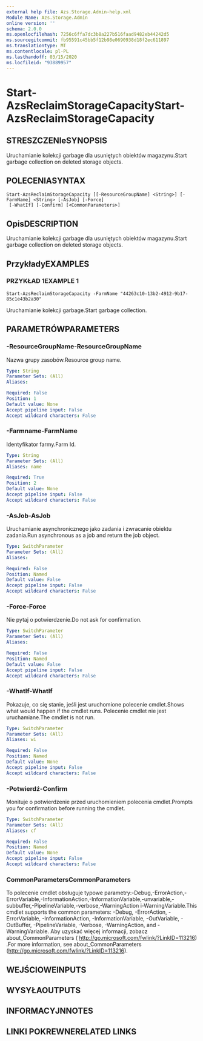 ```yaml
---
external help file: Azs.Storage.Admin-help.xml
Module Name: Azs.Storage.Admin
online version: ''
schema: 2.0.0
ms.openlocfilehash: 7256c6ffa7dc3b8a227b516faad9482eb44242d5
ms.sourcegitcommit: fb95591c45bb5f12b98e0690938d18f2ec611897
ms.translationtype: MT
ms.contentlocale: pl-PL
ms.lasthandoff: 03/15/2020
ms.locfileid: "93889957"
---
```

# <span data-ttu-id="f61d5-101">Start-AzsReclaimStorageCapacity</span><span class="sxs-lookup"><span data-stu-id="f61d5-101">Start-AzsReclaimStorageCapacity</span></span>

## <span data-ttu-id="f61d5-102">STRESZCZENIe</span><span class="sxs-lookup"><span data-stu-id="f61d5-102">SYNOPSIS</span></span>
<span data-ttu-id="f61d5-103">Uruchamianie kolekcji garbage dla usuniętych obiektów magazynu.</span><span class="sxs-lookup"><span data-stu-id="f61d5-103">Start garbage collection on deleted storage objects.</span></span>

## <span data-ttu-id="f61d5-104">POLECENIA</span><span class="sxs-lookup"><span data-stu-id="f61d5-104">SYNTAX</span></span>

```
Start-AzsReclaimStorageCapacity [[-ResourceGroupName] <String>] [-FarmName] <String> [-AsJob] [-Force]
 [-WhatIf] [-Confirm] [<CommonParameters>]
```

## <span data-ttu-id="f61d5-105">Opis</span><span class="sxs-lookup"><span data-stu-id="f61d5-105">DESCRIPTION</span></span>
<span data-ttu-id="f61d5-106">Uruchamianie kolekcji garbage dla usuniętych obiektów magazynu.</span><span class="sxs-lookup"><span data-stu-id="f61d5-106">Start garbage collection on deleted storage objects.</span></span>

## <span data-ttu-id="f61d5-107">Przykłady</span><span class="sxs-lookup"><span data-stu-id="f61d5-107">EXAMPLES</span></span>

### <span data-ttu-id="f61d5-108">PRZYKŁAD 1</span><span class="sxs-lookup"><span data-stu-id="f61d5-108">EXAMPLE 1</span></span>
```
Start-AzsReclaimStorageCapacity -FarmName "44263c10-13b2-4912-9b17-85c1e43b2a30"
```

<span data-ttu-id="f61d5-109">Uruchamianie kolekcji garbage.</span><span class="sxs-lookup"><span data-stu-id="f61d5-109">Start garbage collection.</span></span>

## <span data-ttu-id="f61d5-110">PARAMETRÓW</span><span class="sxs-lookup"><span data-stu-id="f61d5-110">PARAMETERS</span></span>

### <span data-ttu-id="f61d5-111">-ResourceGroupName</span><span class="sxs-lookup"><span data-stu-id="f61d5-111">-ResourceGroupName</span></span>
<span data-ttu-id="f61d5-112">Nazwa grupy zasobów.</span><span class="sxs-lookup"><span data-stu-id="f61d5-112">Resource group name.</span></span>

```yaml
Type: String
Parameter Sets: (All)
Aliases:

Required: False
Position: 1
Default value: None
Accept pipeline input: False
Accept wildcard characters: False
```

### <span data-ttu-id="f61d5-113">-Farmname</span><span class="sxs-lookup"><span data-stu-id="f61d5-113">-FarmName</span></span>
<span data-ttu-id="f61d5-114">Identyfikator farmy.</span><span class="sxs-lookup"><span data-stu-id="f61d5-114">Farm Id.</span></span>

```yaml
Type: String
Parameter Sets: (All)
Aliases: name

Required: True
Position: 2
Default value: None
Accept pipeline input: False
Accept wildcard characters: False
```

### <span data-ttu-id="f61d5-115">-AsJob</span><span class="sxs-lookup"><span data-stu-id="f61d5-115">-AsJob</span></span>
<span data-ttu-id="f61d5-116">Uruchamianie asynchronicznego jako zadania i zwracanie obiektu zadania.</span><span class="sxs-lookup"><span data-stu-id="f61d5-116">Run asynchronous as a job and return the job object.</span></span>

```yaml
Type: SwitchParameter
Parameter Sets: (All)
Aliases:

Required: False
Position: Named
Default value: False
Accept pipeline input: False
Accept wildcard characters: False
```

### <span data-ttu-id="f61d5-117">-Force</span><span class="sxs-lookup"><span data-stu-id="f61d5-117">-Force</span></span>
<span data-ttu-id="f61d5-118">Nie pytaj o potwierdzenie.</span><span class="sxs-lookup"><span data-stu-id="f61d5-118">Do not ask for confirmation.</span></span>

```yaml
Type: SwitchParameter
Parameter Sets: (All)
Aliases:

Required: False
Position: Named
Default value: False
Accept pipeline input: False
Accept wildcard characters: False
```

### <span data-ttu-id="f61d5-119">-WhatIf</span><span class="sxs-lookup"><span data-stu-id="f61d5-119">-WhatIf</span></span>
<span data-ttu-id="f61d5-120">Pokazuje, co się stanie, jeśli jest uruchomione polecenie cmdlet.</span><span class="sxs-lookup"><span data-stu-id="f61d5-120">Shows what would happen if the cmdlet runs.</span></span>
<span data-ttu-id="f61d5-121">Polecenie cmdlet nie jest uruchamiane.</span><span class="sxs-lookup"><span data-stu-id="f61d5-121">The cmdlet is not run.</span></span>

```yaml
Type: SwitchParameter
Parameter Sets: (All)
Aliases: wi

Required: False
Position: Named
Default value: None
Accept pipeline input: False
Accept wildcard characters: False
```

### <span data-ttu-id="f61d5-122">-Potwierdź</span><span class="sxs-lookup"><span data-stu-id="f61d5-122">-Confirm</span></span>
<span data-ttu-id="f61d5-123">Monituje o potwierdzenie przed uruchomieniem polecenia cmdlet.</span><span class="sxs-lookup"><span data-stu-id="f61d5-123">Prompts you for confirmation before running the cmdlet.</span></span>

```yaml
Type: SwitchParameter
Parameter Sets: (All)
Aliases: cf

Required: False
Position: Named
Default value: None
Accept pipeline input: False
Accept wildcard characters: False
```

### <span data-ttu-id="f61d5-124">CommonParameters</span><span class="sxs-lookup"><span data-stu-id="f61d5-124">CommonParameters</span></span>
<span data-ttu-id="f61d5-125">To polecenie cmdlet obsługuje typowe parametry:-Debug,-ErrorAction,-ErrorVariable,-InformationAction,-InformationVariable,-unvariable,-subbuffer,-PipelineVariable,-verbose,-WarningAction i-WarningVariable.</span><span class="sxs-lookup"><span data-stu-id="f61d5-125">This cmdlet supports the common parameters: -Debug, -ErrorAction, -ErrorVariable, -InformationAction, -InformationVariable, -OutVariable, -OutBuffer, -PipelineVariable, -Verbose, -WarningAction, and -WarningVariable.</span></span> <span data-ttu-id="f61d5-126">Aby uzyskać więcej informacji, zobacz about_CommonParameters ( http://go.microsoft.com/fwlink/?LinkID=113216) .</span><span class="sxs-lookup"><span data-stu-id="f61d5-126">For more information, see about_CommonParameters (http://go.microsoft.com/fwlink/?LinkID=113216).</span></span>

## <span data-ttu-id="f61d5-127">WEJŚCIOWE</span><span class="sxs-lookup"><span data-stu-id="f61d5-127">INPUTS</span></span>

## <span data-ttu-id="f61d5-128">WYSYŁA</span><span class="sxs-lookup"><span data-stu-id="f61d5-128">OUTPUTS</span></span>

## <span data-ttu-id="f61d5-129">INFORMACYJN</span><span class="sxs-lookup"><span data-stu-id="f61d5-129">NOTES</span></span>

## <span data-ttu-id="f61d5-130">LINKI POKREWNE</span><span class="sxs-lookup"><span data-stu-id="f61d5-130">RELATED LINKS</span></span>
